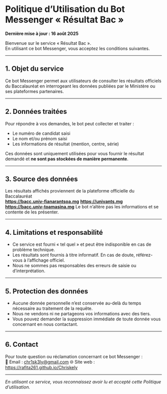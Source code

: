 # Politique d’Utilisation du Bot Messenger « Résultat Bac »

**Dernière mise à jour : 16 août 2025**

Bienvenue sur le service « Résultat Bac ».  
En utilisant ce bot Messenger, vous acceptez les conditions suivantes.

---

## 1. Objet du service
Ce bot Messenger permet aux utilisateurs de consulter les résultats officiels du Baccalauréat en interrogeant les données publiées par le Ministère ou ses plateformes partenaires.

---

## 2. Données traitées
Pour répondre à vos demandes, le bot peut collecter et traiter :
- Le numéro de candidat saisi
- Le nom et/ou prénom saisi
- Les informations de résultat (mention, centre, série)

Ces données sont uniquement utilisées pour vous fournir le résultat demandé et **ne sont pas stockées de manière permanente**.

---

## 3. Source des données
Les résultats affichés proviennent de la plateforme officielle du Baccalauréat  
**https://bacc.univ-fianarantsoa.mg** 
**https://univants.mg**
**https://bacc.univ-toamasina.mg**
Le bot n’altère pas les informations et se contente de les présenter.

---

## 4. Limitations et responsabilité
- Ce service est fourni « tel quel » et peut être indisponible en cas de problème technique.
- Les résultats sont fournis à titre informatif. En cas de doute, référez-vous à l’affichage officiel.
- Nous ne sommes pas responsables des erreurs de saisie ou d’interprétation.

---

## 5. Protection des données
- Aucune donnée personnelle n’est conservée au-delà du temps nécessaire au traitement de la requête.
- Nous ne vendons ni ne partageons vos informations avec des tiers.
- Vous pouvez demander la suppression immédiate de toute donnée vous concernant en nous contactant.

---

## 6. Contact
Pour toute question ou réclamation concernant ce bot Messenger :  
📧 Email : chr1sk3ly@gmail.com
🌐 Site web : https://rafita261.github.io/Chriskely

---

*En utilisant ce service, vous reconnaissez avoir lu et accepté cette Politique d’utilisation.*
